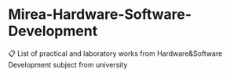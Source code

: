# Mirea-Hardware-Software-Development
📋 List of practical and laboratory works from Hardware&amp;Software Development subject from university
